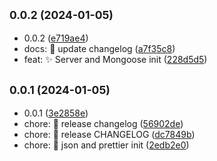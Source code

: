 ## <small>0.0.2 (2024-01-05)</small>

* 0.0.2 ([e719ae4](https://github.com/LuchoC-Dev/RoadToBackend-Carrizo/commit/e719ae4))
* docs: :memo: update changelog ([a7f35c8](https://github.com/LuchoC-Dev/RoadToBackend-Carrizo/commit/a7f35c8))
* feat: :sparkles: Server and Mongoose init ([228d5d5](https://github.com/LuchoC-Dev/RoadToBackend-Carrizo/commit/228d5d5))



## <small>0.0.1 (2024-01-05)</small>

* 0.0.1 ([3e2858e](https://github.com/LuchoC-Dev/RoadToBackend-Carrizo/commit/3e2858e))
* chore: :memo: release changelog ([56902de](https://github.com/LuchoC-Dev/RoadToBackend-Carrizo/commit/56902de))
* chore: :memo: release CHANGELOG ([dc7849b](https://github.com/LuchoC-Dev/RoadToBackend-Carrizo/commit/dc7849b))
* chore: :tada: json and prettier init ([2edb2e0](https://github.com/LuchoC-Dev/RoadToBackend-Carrizo/commit/2edb2e0))




